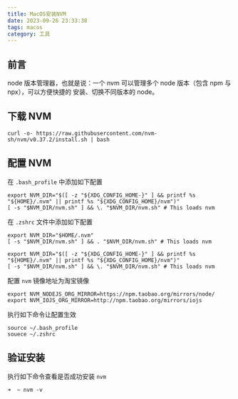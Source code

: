 ```yaml
---
title: MacOS安装NVM
date: 2023-09-26 23:33:38
tags: macos
category: 工具
---
```


## 前言

node 版本管理器，也就是说：一个 nvm 可以管理多个 node 版本（包含 npm 与 npx），可以方便快捷的 安装、切换不同版本的 node。

<!-- more -->

## 下载 NVM

```shell
curl -o- https://raw.githubusercontent.com/nvm-sh/nvm/v0.37.2/install.sh | bash
```

## 配置 NVM

在 `.bash_profile` 中添加如下配置

```shell
export NVM_DIR="$([ -z "${XDG_CONFIG_HOME-}" ] && printf %s "${HOME}/.nvm" || printf %s "${XDG_CONFIG_HOME}/nvm")"
[ -s "$NVM_DIR/nvm.sh" ] && \. "$NVM_DIR/nvm.sh" # This loads nvm
```

在 `.zshrc` 文件中添加如下配置

```shell
export NVM_DIR="$HOME/.nvm"
[ -s "$NVM_DIR/nvm.sh" ] && . "$NVM_DIR/nvm.sh" # This loads nvm

export NVM_DIR="$([ -z "${XDG_CONFIG_HOME-}" ] && printf %s "${HOME}/.nvm" || printf %s "${XDG_CONFIG_HOME}/nvm")"
[ -s "$NVM_DIR/nvm.sh" ] && \. "$NVM_DIR/nvm.sh" # This loads nvm
```

配置 `nvm` 镜像地址为淘宝镜像

```shell
export NVM_NODEJS_ORG_MIRROR=https://npm.taobao.org/mirrors/node/
export NVM_IOJS_ORG_MIRROR=http://npm.taobao.org/mirrors/iojs
```

执行如下命令让配置生效

```shell
source ~/.bash_profile
souece ~/.zshrc
```

## 验证安装

执行如下命令查看是否成功安装 `nvm`

```shell
➜  ~ nvm -v
```
